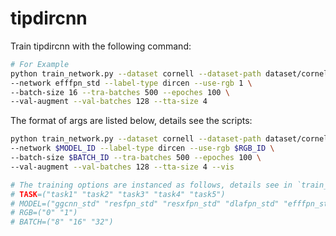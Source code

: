 # tipdircnn
Train tipdircnn with the following command:
```bash
# For Example
python train_network.py --dataset cornell --dataset-path dataset/cornell/ \
--network efffpn_std --label-type dircen --use-rgb 1 \
--batch-size 16 --tra-batches 500 --epoches 100 \
--val-augment --val-batches 128 --tta-size 4
```

The format of args are listed below, details see the scripts:
```bash
python train_network.py --dataset cornell --dataset-path dataset/cornell/ \
--network $MODEL_ID --label-type dircen --use-rgb $RGB_ID \
--batch-size $BATCH_ID --tra-batches 500 --epoches 100 \
--val-augment --val-batches 128 --tta-size 4 --vis

# The training options are instanced as follows, details see in `train_network.py`.
# TASK=("task1" "task2" "task3" "task4" "task5")
# MODEL=("ggcnn_std" "resfpn_std" "resxfpn_std" "dlafpn_std" "efffpn_std" "segnet")
# RGB=("0" "1")
# BATCH=("8" "16" "32")

```
